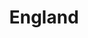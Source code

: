 ---
title: "England"
hashtag: england
cities:
  - London
layout: hashtag
subdivision-of:
  - United Kingdom
tags:
  - English
  - country
---